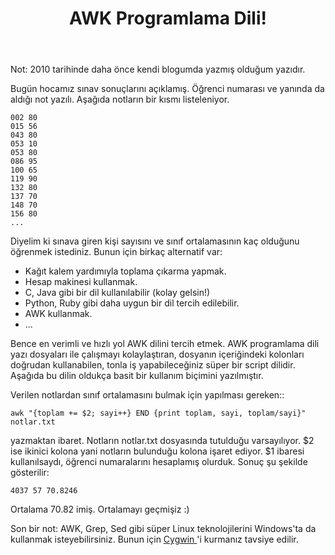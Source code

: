 ﻿---
layout: post
title: AWK Programlama Dili!
---

Not: 2010 tarihinde daha önce kendi blogumda yazmış olduğum yazıdır.

Bugün hocamız sınav sonuçlarını açıklamış. Öğrenci numarası ve yanında da aldığı not yazılı. Aşağıda notların bir kısmı listeleniyor.
 
```
002 80
015 56
043 80
053 10
053 80
086 95
100 65
119 90
132 80
137 70
148 70
156 80
...
```
 
Diyelim ki sınava giren kişi sayısını ve sınıf ortalamasının kaç olduğunu öğrenmek istediniz. Bunun için birkaç alternatif var:
- Kağıt kalem yardımıyla toplama çıkarma yapmak.
- Hesap makinesi kullanmak.
- C, Java gibi bir dil kullanılabilir (kolay gelsin!)
- Python, Ruby gibi daha uygun bir dil tercih edilebilir.
- AWK kullanmak.
- ...
 
Bence en verimli ve hızlı yol AWK dilini tercih etmek. AWK programlama dili yazı dosyaları ile çalışmayı kolaylaştıran, dosyanın içeriğindeki kolonları doğrudan kullanabilen, tonla iş yapabileceğiniz süper bir script dilidir. Aşağıda bu dilin oldukça basit bir kullanım biçimini yazılmıştır.
 
Verilen notlardan sınıf ortalamasını bulmak için yapılması gereken:: 

```
awk "{toplam += $2; sayi++} END {print toplam, sayi, toplam/sayi}" notlar.txt
``` 
yazmaktan ibaret. Notların notlar.txt dosyasında tutulduğu varsayılıyor. $2 ise ikinici kolona yani notların bulunduğu kolona işaret ediyor. $1 ibaresi kullanılsaydı, öğrenci numaralarını hesaplamış olurduk. Sonuç şu şekilde gösterilir:
 
```
4037 57 70.8246
```
 
Ortalama 70.82 imiş. Ortalamayı geçmişiz :)
 
Son bir not: AWK, Grep, Sed gibi süper Linux teknolojilerini Windows'ta da kullanmak isteyebilirsiniz. Bunun için <a href="http://www.cygwin.com/" target="_blank">Cygwin </a>'i kurmanız tavsiye edilir.